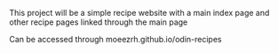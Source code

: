 This project will be a simple recipe website with a main index page and other recipe pages linked through the main page

Can be accessed through 
moeezrh.github.io/odin-recipes
